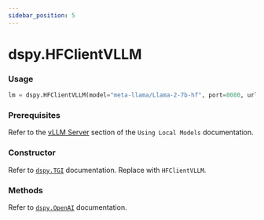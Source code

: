 ```yaml
---
sidebar_position: 5
---
```


# dspy.HFClientVLLM

### Usage

```python
lm = dspy.HFClientVLLM(model="meta-llama/Llama-2-7b-hf", port=8080, url="http://localhost")
```

### Prerequisites

Refer to the [vLLM Server](https://github.com/stanfordnlp/dspy/blob/local_models_docs/docs/using_local_models.md#vllm-server) section of the `Using Local Models` documentation.

### Constructor

Refer to [`dspy.TGI`](#tgi) documentation. Replace with `HFClientVLLM`.

### Methods

Refer to [`dspy.OpenAI`](#openai) documentation.